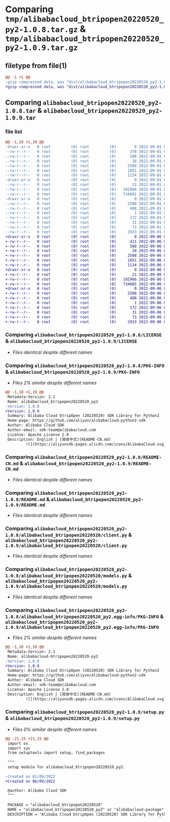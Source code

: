 # Comparing `tmp/alibabacloud_btripopen20220520_py2-1.0.8.tar.gz` & `tmp/alibabacloud_btripopen20220520_py2-1.0.9.tar.gz`

## filetype from file(1)

```diff
@@ -1 +1 @@
-gzip compressed data, was "dist/alibabacloud_btripopen20220520_py2-1.0.8.tar", last modified: Thu Sep  1 08:05:56 2022, max compression
+gzip compressed data, was "dist/alibabacloud_btripopen20220520_py2-1.0.9.tar", last modified: Tue Sep  6 03:42:26 2022, max compression
```

## Comparing `alibabacloud_btripopen20220520_py2-1.0.8.tar` & `alibabacloud_btripopen20220520_py2-1.0.9.tar`

### file list

```diff
@@ -1,19 +1,19 @@
-drwxr-xr-x   0 root         (0) root         (0)        0 2022-09-01 08:05:56.000000 alibabacloud_btripopen20220520_py2-1.0.8/
--rw-r--r--   0 root         (0) root         (0)      378 2022-09-01 08:05:55.000000 alibabacloud_btripopen20220520_py2-1.0.8/ChangeLog.md
--rw-r--r--   0 root         (0) root         (0)      588 2022-09-01 08:05:55.000000 alibabacloud_btripopen20220520_py2-1.0.8/LICENSE
--rw-r--r--   0 root         (0) root         (0)       28 2022-09-01 08:05:55.000000 alibabacloud_btripopen20220520_py2-1.0.8/MANIFEST.in
--rw-r--r--   0 root         (0) root         (0)     2508 2022-09-01 08:05:56.000000 alibabacloud_btripopen20220520_py2-1.0.8/PKG-INFO
--rw-r--r--   0 root         (0) root         (0)     1051 2022-09-01 08:05:55.000000 alibabacloud_btripopen20220520_py2-1.0.8/README-CN.md
--rw-r--r--   0 root         (0) root         (0)     1134 2022-09-01 08:05:55.000000 alibabacloud_btripopen20220520_py2-1.0.8/README.md
-drwxr-xr-x   0 root         (0) root         (0)        0 2022-09-01 08:05:56.000000 alibabacloud_btripopen20220520_py2-1.0.8/alibabacloud_btripopen20220520/
--rw-r--r--   0 root         (0) root         (0)       21 2022-09-01 08:05:55.000000 alibabacloud_btripopen20220520_py2-1.0.8/alibabacloud_btripopen20220520/__init__.py
--rw-r--r--   0 root         (0) root         (0)   102966 2022-09-01 08:05:55.000000 alibabacloud_btripopen20220520_py2-1.0.8/alibabacloud_btripopen20220520/client.py
--rw-r--r--   0 root         (0) root         (0)   734601 2022-09-01 08:05:55.000000 alibabacloud_btripopen20220520_py2-1.0.8/alibabacloud_btripopen20220520/models.py
-drwxr-xr-x   0 root         (0) root         (0)        0 2022-09-01 08:05:56.000000 alibabacloud_btripopen20220520_py2-1.0.8/alibabacloud_btripopen20220520_py2.egg-info/
--rw-r--r--   0 root         (0) root         (0)     2508 2022-09-01 08:05:56.000000 alibabacloud_btripopen20220520_py2-1.0.8/alibabacloud_btripopen20220520_py2.egg-info/PKG-INFO
--rw-r--r--   0 root         (0) root         (0)      488 2022-09-01 08:05:56.000000 alibabacloud_btripopen20220520_py2-1.0.8/alibabacloud_btripopen20220520_py2.egg-info/SOURCES.txt
--rw-r--r--   0 root         (0) root         (0)        1 2022-09-01 08:05:56.000000 alibabacloud_btripopen20220520_py2-1.0.8/alibabacloud_btripopen20220520_py2.egg-info/dependency_links.txt
--rw-r--r--   0 root         (0) root         (0)      172 2022-09-01 08:05:56.000000 alibabacloud_btripopen20220520_py2-1.0.8/alibabacloud_btripopen20220520_py2.egg-info/requires.txt
--rw-r--r--   0 root         (0) root         (0)       31 2022-09-01 08:05:56.000000 alibabacloud_btripopen20220520_py2-1.0.8/alibabacloud_btripopen20220520_py2.egg-info/top_level.txt
--rw-r--r--   0 root         (0) root         (0)       73 2022-09-01 08:05:56.000000 alibabacloud_btripopen20220520_py2-1.0.8/setup.cfg
--rw-r--r--   0 root         (0) root         (0)     2933 2022-09-01 08:05:55.000000 alibabacloud_btripopen20220520_py2-1.0.8/setup.py
+drwxr-xr-x   0 root         (0) root         (0)        0 2022-09-06 03:42:26.000000 alibabacloud_btripopen20220520_py2-1.0.9/
+-rw-r--r--   0 root         (0) root         (0)      421 2022-09-06 03:42:26.000000 alibabacloud_btripopen20220520_py2-1.0.9/ChangeLog.md
+-rw-r--r--   0 root         (0) root         (0)      588 2022-09-06 03:42:26.000000 alibabacloud_btripopen20220520_py2-1.0.9/LICENSE
+-rw-r--r--   0 root         (0) root         (0)       28 2022-09-06 03:42:26.000000 alibabacloud_btripopen20220520_py2-1.0.9/MANIFEST.in
+-rw-r--r--   0 root         (0) root         (0)     2508 2022-09-06 03:42:26.000000 alibabacloud_btripopen20220520_py2-1.0.9/PKG-INFO
+-rw-r--r--   0 root         (0) root         (0)     1051 2022-09-06 03:42:26.000000 alibabacloud_btripopen20220520_py2-1.0.9/README-CN.md
+-rw-r--r--   0 root         (0) root         (0)     1134 2022-09-06 03:42:26.000000 alibabacloud_btripopen20220520_py2-1.0.9/README.md
+drwxr-xr-x   0 root         (0) root         (0)        0 2022-09-06 03:42:26.000000 alibabacloud_btripopen20220520_py2-1.0.9/alibabacloud_btripopen20220520/
+-rw-r--r--   0 root         (0) root         (0)       21 2022-09-06 03:42:26.000000 alibabacloud_btripopen20220520_py2-1.0.9/alibabacloud_btripopen20220520/__init__.py
+-rw-r--r--   0 root         (0) root         (0)   102966 2022-09-06 03:42:26.000000 alibabacloud_btripopen20220520_py2-1.0.9/alibabacloud_btripopen20220520/client.py
+-rw-r--r--   0 root         (0) root         (0)   734601 2022-09-06 03:42:26.000000 alibabacloud_btripopen20220520_py2-1.0.9/alibabacloud_btripopen20220520/models.py
+drwxr-xr-x   0 root         (0) root         (0)        0 2022-09-06 03:42:26.000000 alibabacloud_btripopen20220520_py2-1.0.9/alibabacloud_btripopen20220520_py2.egg-info/
+-rw-r--r--   0 root         (0) root         (0)     2508 2022-09-06 03:42:26.000000 alibabacloud_btripopen20220520_py2-1.0.9/alibabacloud_btripopen20220520_py2.egg-info/PKG-INFO
+-rw-r--r--   0 root         (0) root         (0)      488 2022-09-06 03:42:26.000000 alibabacloud_btripopen20220520_py2-1.0.9/alibabacloud_btripopen20220520_py2.egg-info/SOURCES.txt
+-rw-r--r--   0 root         (0) root         (0)        1 2022-09-06 03:42:26.000000 alibabacloud_btripopen20220520_py2-1.0.9/alibabacloud_btripopen20220520_py2.egg-info/dependency_links.txt
+-rw-r--r--   0 root         (0) root         (0)      172 2022-09-06 03:42:26.000000 alibabacloud_btripopen20220520_py2-1.0.9/alibabacloud_btripopen20220520_py2.egg-info/requires.txt
+-rw-r--r--   0 root         (0) root         (0)       31 2022-09-06 03:42:26.000000 alibabacloud_btripopen20220520_py2-1.0.9/alibabacloud_btripopen20220520_py2.egg-info/top_level.txt
+-rw-r--r--   0 root         (0) root         (0)       73 2022-09-06 03:42:26.000000 alibabacloud_btripopen20220520_py2-1.0.9/setup.cfg
+-rw-r--r--   0 root         (0) root         (0)     2933 2022-09-06 03:42:26.000000 alibabacloud_btripopen20220520_py2-1.0.9/setup.py
```

### Comparing `alibabacloud_btripopen20220520_py2-1.0.8/LICENSE` & `alibabacloud_btripopen20220520_py2-1.0.9/LICENSE`

 * *Files identical despite different names*

### Comparing `alibabacloud_btripopen20220520_py2-1.0.8/PKG-INFO` & `alibabacloud_btripopen20220520_py2-1.0.9/PKG-INFO`

 * *Files 2% similar despite different names*

```diff
@@ -1,10 +1,10 @@
 Metadata-Version: 2.1
 Name: alibabacloud_btripopen20220520_py2
-Version: 1.0.8
+Version: 1.0.9
 Summary: Alibaba Cloud btripOpen (20220520) SDK Library for Python2
 Home-page: https://github.com/aliyun/alibabacloud-python2-sdk
 Author: Alibaba Cloud SDK
 Author-email: sdk-team@alibabacloud.com
 License: Apache License 2.0
 Description: English | [简体中文](README-CN.md)
         ![](https://aliyunsdk-pages.alicdn.com/icons/AlibabaCloud.svg)
```

### Comparing `alibabacloud_btripopen20220520_py2-1.0.8/README-CN.md` & `alibabacloud_btripopen20220520_py2-1.0.9/README-CN.md`

 * *Files identical despite different names*

### Comparing `alibabacloud_btripopen20220520_py2-1.0.8/README.md` & `alibabacloud_btripopen20220520_py2-1.0.9/README.md`

 * *Files identical despite different names*

### Comparing `alibabacloud_btripopen20220520_py2-1.0.8/alibabacloud_btripopen20220520/client.py` & `alibabacloud_btripopen20220520_py2-1.0.9/alibabacloud_btripopen20220520/client.py`

 * *Files identical despite different names*

### Comparing `alibabacloud_btripopen20220520_py2-1.0.8/alibabacloud_btripopen20220520/models.py` & `alibabacloud_btripopen20220520_py2-1.0.9/alibabacloud_btripopen20220520/models.py`

 * *Files identical despite different names*

### Comparing `alibabacloud_btripopen20220520_py2-1.0.8/alibabacloud_btripopen20220520_py2.egg-info/PKG-INFO` & `alibabacloud_btripopen20220520_py2-1.0.9/alibabacloud_btripopen20220520_py2.egg-info/PKG-INFO`

 * *Files 2% similar despite different names*

```diff
@@ -1,10 +1,10 @@
 Metadata-Version: 2.1
 Name: alibabacloud-btripopen20220520-py2
-Version: 1.0.8
+Version: 1.0.9
 Summary: Alibaba Cloud btripOpen (20220520) SDK Library for Python2
 Home-page: https://github.com/aliyun/alibabacloud-python2-sdk
 Author: Alibaba Cloud SDK
 Author-email: sdk-team@alibabacloud.com
 License: Apache License 2.0
 Description: English | [简体中文](README-CN.md)
         ![](https://aliyunsdk-pages.alicdn.com/icons/AlibabaCloud.svg)
```

### Comparing `alibabacloud_btripopen20220520_py2-1.0.8/setup.py` & `alibabacloud_btripopen20220520_py2-1.0.9/setup.py`

 * *Files 0% similar despite different names*

```diff
@@ -21,15 +21,15 @@
 import os
 import sys
 from setuptools import setup, find_packages
 
 """
 setup module for alibabacloud_btripopen20220520_py2.
 
-Created on 01/09/2022
+Created on 06/09/2022
 
 @author: Alibaba Cloud SDK
 """
 
 PACKAGE = "alibabacloud_btripopen20220520"
 NAME = "alibabacloud_btripopen20220520_py2" or "alibabacloud-package"
 DESCRIPTION = "Alibaba Cloud btripOpen (20220520) SDK Library for Python2"
```

